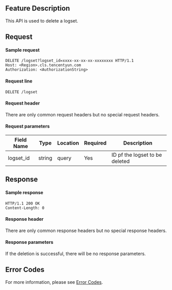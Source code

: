 ## Feature Description

This API is used to delete a logset.

## Request

#### Sample request

```shell
DELETE /logset?logset_id=xxxx-xx-xx-xx-xxxxxxxx HTTP/1.1
Host: <Region>.cls.tencentyun.com
Authorization: <AuthorizationString>
```

#### Request line

```shell
DELETE /logset
```

#### Request header

There are only common request headers but no special request headers.

#### Request parameters

| Field Name | Type | Location | Required | Description |
|--------------|--------|------|---------|--------------------------------|
| logset_id    | string | query| Yes      | ID pf the logset to be deleted               |

## Response

#### Sample response

```shell
HTTP/1.1 200 OK
Content-Length: 0
```

#### Response header

There are only common response headers but no special response headers.

#### Response parameters

If the deletion is successful, there will be no response parameters.

## Error Codes

For more information, please see [Error Codes](https://intl.cloud.tencent.com/document/product/614/12402).

